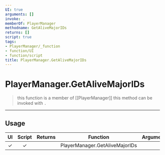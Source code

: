```yaml
---
UI: true
arguments: []
invoke: .
memberOf: PlayerManager
methodname: GetAliveMajorIDs
returns: []
script: true
tags:
- PlayerManager/_function
- function/UI
- function/script
title: PlayerManager.GetAliveMajorIDs
---
```

# PlayerManager.GetAliveMajorIDs
> this function is a member of [[PlayerManager]]
> this method can be invoked with `.`
-----
## Usage
|  UI | Script | Returns | Function | Arguments |
|:---:|:------:|-------:|:--------:|:---------|
|✓|✓||PlayerManager.GetAliveMajorIDs||
